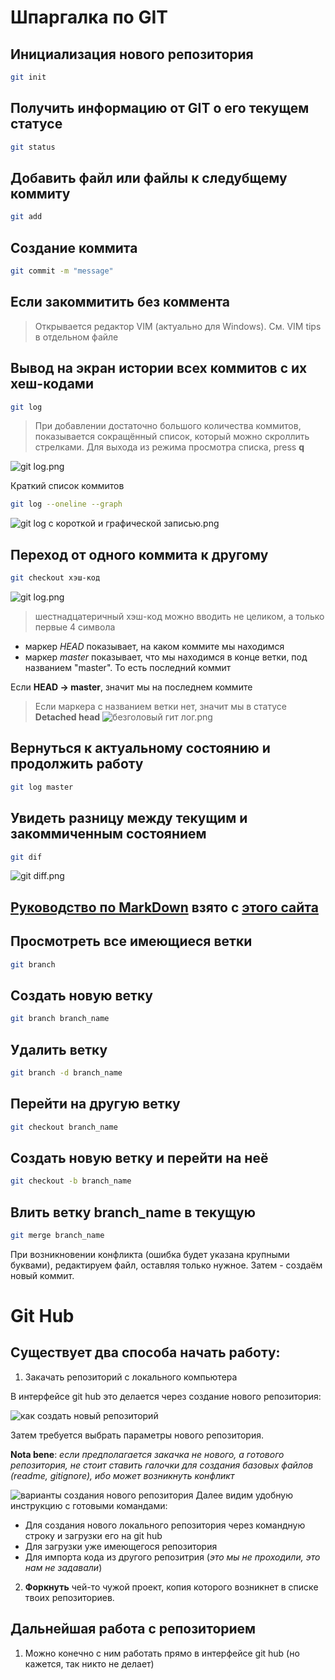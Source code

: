# Шпаргалка по GIT
## Инициализация нового репозитория
```sh
git init
```
## Получить информацию от GIT о его текущем статусе

```sh
git status
```

## Добавить файл или файлы к следубщему коммиту

```sh
git add
```

## Создание коммита
```sh
git commit -m "message"
```
## Если закоммитить без коммента
>Открывается редактор VIM (актуально для Windows). См. VIM tips в отдельном файле




## Вывод на экран истории всех коммитов с их хеш-кодами

```sh
git log
```

> При добавлении достаточно большого количества коммитов, показывается сокращённый список, который можно скроллить стрелками. Для выхода из режима просмотра списка, press **q**

![git log.png](.\images\git_log.png)

Краткий список коммитов
```sh
git log --oneline --graph
```
![git log с короткой и графической записью.png](.\images\git_log_short.png)

## Переход от одного коммита к другому

``` sh
git checkout хэш-код
```
![git log.png](.\images\git_log.png)

> шестнадцатеричный хэш-код можно вводить не целиком, а только первые 4 символа

* маркер *HEAD* показывает, на каком коммите мы находимся
* маркер *master* показывает, что мы находимся в конце ветки, под названием "master". То есть последний коммит

Если  **HEAD -> master**, значит мы на последнем коммите

>Если маркера с названием ветки нет, значит мы в статусе **Detached head**
![безголовый гит лог.png](.\images\git_log_detached_head.png)

## Вернуться к актуальному состоянию и продолжить работу
```sh
git log master
```
## Увидеть разницу между текущим и закоммиченным состоянием

```sh
git dif
```
![git diff.png](.\images\git_diff.png)


## [Руководство по MarkDown](https://paulradzkov.com/2014/markdown_cheatsheet/) взято с [этого сайта](https://paulradzkov.com)

## Просмотреть все имеющиеся ветки

```sh
git branch
```

## Создать новую ветку

```sh
git branch branch_name
```

## Удалить ветку
```sh
git branch -d branch_name
```

## Перейти на другую ветку

```sh
git checkout branch_name
```

## Создать новую ветку и перейти на неё

```sh
git checkout -b branch_name
```

## Влить ветку branch_name в текущую

```sh
git merge branch_name
```

При возникновении конфликта (ошибка будет указана крупными буквами), редактируем файл, оставляя только нужное.
Затем - создаём новый коммит.

# Git Hub
## Существует два способа начать работу:

1. Закачать репозиторий с локального компьютера

В интерфейсе git hub это делается через создание нового репозитория:

![как создать новый репозиторий](.\images\gh_create_button.png)

Затем требуется выбрать параметры нового репозитория.

**Nota bene**: *если предполагается закачка не нового, а готового репозитория, не стоит ставить галочки для создания базовых файлов (readme, gitignore), ибо может возникнуть конфликт*

![варианты создания нового репозитория](.\images\gh_new_repo.png)
Далее видим удобную инструкцию с готовыми командами:
+ Для создания нового локального репозитория через командную строку и загрузки его на git hub
+ Для загрузки уже имеющегося репозитория
+ Для импорта кода из другого репозитрия (*это  мы не проходили, это нам не задавали*)

2. **Форкнуть** чей-то чужой проект, копия которого возникнет в списке твоих репозиториев.

## Дальнейшая работа с репозиторием

1. Можно конечно с ним работать прямо в интерфейсе git hub (но кажется, так никто не делает)    

